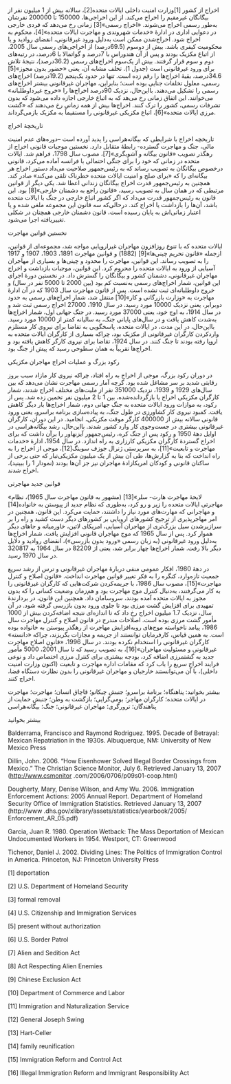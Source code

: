   اخراج از کشور [1]وزارت امنیت داخلی ایالات متحده[2]، سالانه بیش از 1 میلیون نفر از بیگانگان غیرمقیم را اخراج می‌کند. از این اخراجی‌ها، 150000 تا 200000 نفرشان به‌طور رسمی اخراج می‌شوند. «اخراج رسمی»[3] زمانی رخ می‌دهد که فردی خارجی در دعوایی اداری در ادارۀ «خدمات شهروندی و مهاجرت ایالات متحده»[4]، محکوم به اخراج شود. اخراج‌شدن ممکن است به‌دلیل ورود غیرقانونی، انقضای روادید و یا محکومیت کیفری باشد. بیش از دوسوم (69.5درصد) از اخراجی‌های رسمی سال 2005، از اتباع مکزیک بودند و پس از آن هندوراس با 7درصد و گواتمالا با 6درصد، در رتبه‌های دوم و سوم قرار گرفتند. بیش از یک‌سوم اخراج‌های رسمی (36.2درصد)، نتیجۀ تلاش برای ورود غیرقانونی است (جدول 1). تخلف مشابه آن، یعنی «حضور بدون مجوز»[5] 34.6درصد، بقیۀ اخراج‌ها را رقم زده است. تنها در حدود یک‌پنجم (19.2درصد) اخراج‌های رسمی، معلول تخلفات جنایی بوده است؛ بنابراین، مهاجران غیرقانونی بیشتر اخراج‌های رسمی را تشکیل می‌دهند. بااین‌حال، نزدیک 90درصد اخراج‌ها را «خروج غیرداوطلبانه» می‌خوانند. این اتفاق زمانی رخ می‌هد که به اتباع خارجی اجازه داده می‌شود که بدون تشرفات رسمی، کشور را ترک کنند. اخراج‌ها بیش از همه زمانی رخ می‌دهند که «گشت مرزی ایالات متحده»[6]، اتباع مکزیکی غیرقانونی را مستقیماً به مکزیک بازمی‌گرداند.

 تاریخچۀ اخراج 

تاریخچه اخراج با شرایطی که بیگانه‌هراسی را پدید آورده است –دوره‌های عدم امنیت مالی، جنگ و مهاجرت گسترده- رابطۀ متقابل دارد. نخستین موجبات قانونی اخراج از رهگذر تصویب «قانون بیگانه و آشوبگری»[7]، مصوب سال 1798، فراهم شد. ایالات متحده در زمانی که خود را برای جنگی احتمالی با فرانسه آماده می‌کرد، قانونی درخصوص بیگانگان به تصویب رساند که به رئيس‌جمهور صلاحیت می‌داد دستور اخراج هر بیگانه‌ای را که «برای صلح و امنیت ایالات متحده خطرناک تلقی می‌کند» صادر کند. همچنین به رئيس‌جمهور قدرت اخراج بیگانگان زندانی اعطا شد. یکی دیگر از قوانین مرتبطی که در همان سال به تصویب رسید، «قانون راجع به دشمنان خارجی»[8] بود. این قانون به رئيس‌جمهور قدرت می‌داد که اگر کشور اتباع خارجی در جنگ با ایالات متحده باشد، آن‌ها را بازداشت یا اخراج کند. درحالی‌که سه قانون این مجموعه ملغی شده و یا اعتبار زمانی‌اش به پایان رسیده است، قانون دشمنان خارجی همچنان در شکلی تغییریافته اجرا می‌شود.

 نخستین قوانین مهاجرت 

ایالات متحده که با تنوع روزافزون مهاجران غیراروپایی مواجه شد، مجموعه‌ای از قوانین، ازجمله «قانون تحریم چینی‌ها»[9] (1882) و قوانین مهاجرت 1891، 1903، 1907 و 1917 را به تصویب رساند. این قوانین، مهاجرت را محدود و چینی‌ها و بسیاری از مهاجران آسیایی از ورود به ایالات متحده را محروم کرد. این قوانین، موجبات بازداشت و اخراج مهاجران غیرقانونی، دشمنان کشور و بیگانگان را گسترش داد. در نخستین دورۀ اجرای این قوانین، شمار اخراج‌های رسمی به‌نسبت کم بود (بین 2000 تا 5000 نفر در سال) و خروج داوطلبانه‌ای ثبت نشده است. پس از قانون مهاجرت سال 1903 که در آن ادارۀ مهاجرت به «وزارت بازرگانی و کار»[10] منتقل شد، شمار اخراج‌های رسمی به حدود دوبرابر، یعنی نزدیک 10000 مورد رسید. در سال 1910، 27000 اخراج رسمی ثبت شد و در سال 1914، به اوج خود، یعنی 37000 مورد رسید. در جنگ جهانی اول، شمار اخراج‌ها به‌‌شدت کاهش یافت و در سال‌های پایانی جنگ، به سالیانه کمتر از 10000 مورد رسید. بااین‌حال، در این مدت، در ایالات متحده، پاسخگویی به تقاضا برای نیروی کار مستلزم واردکردن کارگران غیرقانونی از مکزیک بود، چراکه بسیاری از کارگران ایالات متحده به اروپا رفته بودند تا جنگ کنند. در سال 1924، تقاضا برای نیروی کارگر کاهش یافته بود و اخراج‌ها تقریباً به همان سطوحی رسید که پیش از جنگ بود.

 رکود بزرگ و عملیات اخراج مهاجران مکزیکی 

در دوران رکود بزرگ، موجی از اخراج به راه افتاد، چراکه نیروی کار مازاد سبب بروز رقابتی شدید بر سر مشاغل شده بود. گرچه آمار رسمی مهاجرت نشان می‌دهد که بین سال‌های 1929 و 1939، نزدیک 351000 نفر از ملیت‌های مختلف اخراج شدند، شمار کارگران مکزیکی اخراج یا بازگردانده‌شده، بین 1 تا 2 میلیون نفر تخمین زده شد. پس از رکود، به موازات ورود ایالات متحده به جنگ جهانی دوم، شمار اخراج‌ها بار دیگر کاهش یافت. کمبود نیروی کار کشاورزی در طول جنگ، به پیاده‌سازی برنامه براسرو، یعنی ورود قانونی سالانه بیش از 400000 کارگر موقت مکزیکی، انجامید. در این دوران، کارگران غیرقانونی بیشتری در جست‌وجوی کار وارد کشور شدند. بااین‌حال، رشد بیگانه‌هراسی در اوایل دهۀ 1950 و رکود پس از جنگ کره، رئیس‌جمهور آیزنهاور را برآن داشت که برای اخراج گستردۀ کارگران مکزیکی کارزاری به راه اندازد. در سال 1954، ادارۀ «خدمات مهاجرت و تابعیت»[11]، به سرپرستی ژنرال جوزف سوینگ[12]، موجی از اخراج را به راه انداخت که بنا به گزارش‌ها، طی آن بیش از یک میلیون مکزیکی‌تبار که حتی برخی از ساکنان قانونی و کودکان امریکازادۀ مهاجران نیز جز آن‌ها بودند (نمودار 1 را ببینید)، اخراج شدند.

قوانین جدید مهاجرتی

«لایحۀ مهاجرت هارت- سلر»[13] (مشهور به قانون مهاجرت سال 1965)، نظام مهاجرتی ایالات متحده را زیر و رو کرد، به‌طوری که نظام جدید از پیوستن به خانواده[14] و مهاجرانی که مهارت‌های مورد نیاز را داشتند، حمایت می‌کرد. این قانون، همچنین در امر مهاجرپذیری از ترجیح کشورهای اروپایی بر کشورهای دیگر دست کشید و راه را بر سرازیرشدن سیل بزرگ‌تری از مهاجران آسیایی، امریکای لاتین، خاورمیانه و جاهای دیگر هموار کرد. پس از سال 1965 که موج مهاجران قانونی افزایش یافت، شمار اخراج‌ها به‌دلیل ورود غیرقانونی (به زبان رسمی «ورود بدون بازرسی»)، انقضای روادید و دلایل دیگر بالا رفت. شمار اخراج‌ها چهار برابر شد، یعنی از 82209 در سال 1964 به 320817 در سال 1970 رسید.

 در دهۀ 1980، افکار عمومی منفی دربارۀ مهاجران غیرقانونی و ترس از رشد سریع جمعیت تازه‌وارد، کنگره را به فکر تغییر قوانین مهاجرت انداخت. «قانون اصلاح و کنترل مهاجرت»[15]، مصوب سال 1986، با جریمه‌کردن شرکت‌هایی که کارگران غیرقانونی را به کار می‌گرفتند، به‌دنبال کنترل موج مهاجرت بود و هم‌زمان وضعیت کسانی را که بدون مجوز به ایالات متحده آمده بودند، سروسامان داد. همچنین این قانون، در بردارندۀ تمهیدی برای افزایش گشت مرزی بود تا جلوی ورود بدون بازرسی گرفته شود. در آن سال، نزدیک 1.7 میلیون اخراج رخ داد که تا اندازه‌ای نتیجه اضافه‌کردن بیش از 1000 مأمور گشت مرزی بوده است. اصلاحات مندرج در قانون اصلاح و کنترل مهاجرت سال 1986، پیامد ناخواسته موج‌های روبه‌افزایش مهاجرت از رهگذر پیوستن به خانواده بوده است. به همین قیاس، کارفرمایان توانستند از جریمه و مجازات بگریزند، چراکه «دانسته» کارگران غیرقانونی را استخدام نکرده بودند. در سال 1996، «قانون اصلاح مهاجرت غیرقانونی و مسئولیت مهاجران»[16]، به تصویب رسید که تا سال 2001، 5000 مأمور جدید به گشتمرزی اضافه کرد، بودجه بیشتری برای کنترل مرزی اختصاص داد و نوعی فرایند اخراج سریع را باب کرد که مقامات اداره مهاجرت و تابعیت (اکنون وزارت امنیت داخلی)، با آن می‌توانستند خارجیان و مهاجران غیرقانونی را بدون نظارت دستگاه قضا، اخراج کنند.

بیشتر بخوانید: پناهنگاه؛ برنامۀ براسرو؛ جنبش چیکانو؛ قاچاق انسان؛ مهاجرت؛ مهاجرت در ایالات متحده؛ کارگران مهاجر؛ بومی‌گرایی؛ بازگشت به وطن؛ جنبش حمایت از پناهندگان؛ ترورگری؛ مهاجران غیرقانونی؛ جنگ؛ بیگانه‌هراسی

بیشتر بخوانید

Balderrama, Francisco and Raymond Rodriguez. 1995. Decade of Betrayal: Mexican Repatriation in the 1930s. Albuquerque, NM: University of New Mexico Press

 Dillin, John. 2006. “How Eisenhower Solved Illegal Border Crossings from Mexico.” The Christian Science Monitor, July 6. Retrieved January 13, 2007 (http://www.csmonitor .com/2006/0706/p09s01-coop.html)

Dougherty, Mary, Denise Wilson, and Amy Wu. 2006. Immigration Enforcement Actions: 2005 Annual Report. Department of Homeland Security Office of Immigration Statistics. Retrieved January 13, 2007 (http://www .dhs.gov/xlibrary/assets/statistics/yearbook/2005/ Enforcement\_AR\_05.pdf)

Garcia, Juan R. 1980. Operation Wetback: The Mass Deportation of Mexican Undocumented Workers in 1954. Westport, CT: Greenwood

Tichenor, Daniel J. 2002. Dividing Lines: The Politics of Immigration Control in America. Princeton, NJ: Princeton University Press

[1] deportation

[2] U.S. Department of Homeland Security

 [3] formal removal

[4] U.S. Citizenship and Immigration Services 

[5] present without authorization

[6] U.S. Border Patrol

[7] Alien and Sedition Act

[8] Act Respecting Alien Enemies

[9] Chinese Exclusion Act

[10] Department of Commerce and Labor

[11] Immigration and Naturalization Service

[12] General Joseph Swing

[13] Hart-Celler

[14] family reunification

[15] Immigration Reform and Control Act

[16] Illegal Immigration Reform and Immigrant Responsibility Act

 

 

 

 
